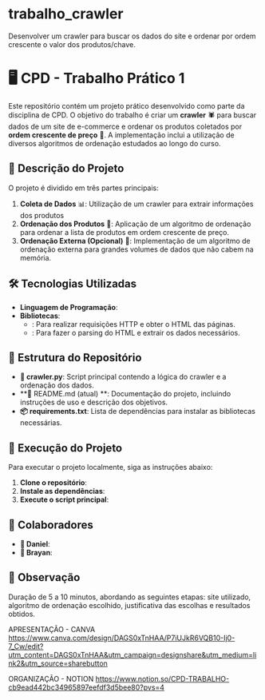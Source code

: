 # trabalho_crawler
Desenvolver um crawler para buscar os dados do site e ordenar por ordem crescente o valor dos produtos/chave.

# 🖥️ CPD - Trabalho Prático 1

Este repositório contém um projeto prático desenvolvido como parte da disciplina de CPD. O objetivo do trabalho é criar um **crawler** 🕷️ para buscar dados de um site de e-commerce e ordenar os produtos coletados por **ordem crescente de preço** 💸. A implementação inclui a utilização de diversos algoritmos de ordenação estudados ao longo do curso.

## 📌 Descrição do Projeto

O projeto é dividido em três partes principais:

1. **Coleta de Dados** 📊: Utilização de um crawler para extrair informações dos produtos
2. **Ordenação dos Produtos** 🔄: Aplicação de um algoritmo de ordenação para ordenar a lista de produtos em ordem crescente de preço.
3. **Ordenação Externa (Opcional)** 💾: Implementação de um algoritmo de ordenação externa para grandes volumes de dados que não cabem na memória.

## 🛠️ Tecnologias Utilizadas

- **Linguagem de Programação**:&#x20;
- **Bibliotecas**:
  - : Para realizar requisições HTTP e obter o HTML das páginas.
  - : Para fazer o parsing do HTML e extrair os dados necessários.

## 📂 Estrutura do Repositório

- **📄 crawler.py**: Script principal contendo a lógica do crawler e a ordenação dos dados.
- \*\*📑 README.md (atual) \*\*: Documentação do projeto, incluindo instruções de uso e descrição dos objetivos.
- **📦 requirements.txt**: Lista de dependências para instalar as bibliotecas necessárias.

## 🚀 Execução do Projeto

Para executar o projeto localmente, siga as instruções abaixo:

1. **Clone o repositório**:
2. **Instale as dependências**:
3. **Execute o script principal**:

## 👥 Colaboradores

- **👤 Daniel**:&#x20;
- **👤 Brayan**: 

## 📢 Observação

Duração de 5 a 10 minutos, abordando as seguintes etapas: site utilizado, algoritmo de ordenação escolhido, justificativa das escolhas e resultados obtidos.


APRESENTAÇÃO - CANVA
https://www.canva.com/design/DAGS0xTnHAA/P7iUJkR6VQB10-Ij0-7_Cw/edit?utm_content=DAGS0xTnHAA&utm_campaign=designshare&utm_medium=link2&utm_source=sharebutton

ORGANIZAÇÃO - NOTION
https://www.notion.so/CPD-TRABALHO-cb9ead442bc34965897eefdf3d5bee80?pvs=4
